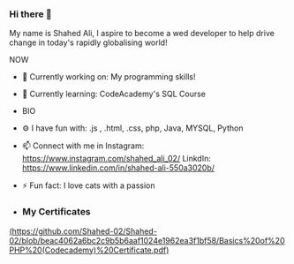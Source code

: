 ### Hi there 👋 
My name is Shahed Ali, I aspire to become a wed developer to help drive change in today's rapidly globalising world! 


NOW

- 🔭 Currently working on: My programming skills! 
- 🌱 Currently learning: CodeAcademy's SQL Course 
- BIO
- ⚙ I have fun with: .js , .html, .css, php, Java, MYSQL, Python
- 📫 Connect with me in Instagram: https://www.instagram.com/shahed_ali_02/ LinkdIn: https://www.linkedin.com/in/shahed-ali-550a3020b/
- ⚡ Fun fact: I love cats with a passion

- ### My Certificates

[(https://github.com/Shahed-02/Shahed-02/blob/beac4062a6bc2c9b5b6aaf1024e1962ea3f1bf58/Basics%20of%20PHP%20(Codecademy)%20Certificate.pdf)](https://github.com/Shahed-02/Shahed-02/blob/beac4062a6bc2c9b5b6aaf1024e1962ea3f1bf58/Basics%20of%20PHP%20(Codecademy)%20Certificate.pdf)

